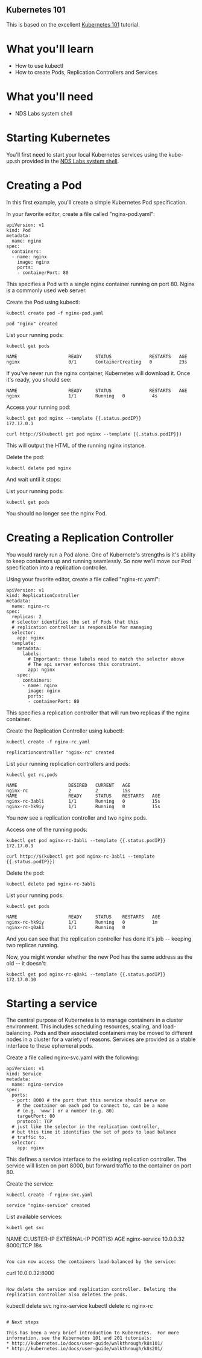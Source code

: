 ## Kubernetes 101

This is based on the excellent [Kubernetes 101](http://kubernetes.io/docs/user-guide/walkthrough/) tutorial.
 
# What you'll learn
* How to use kubectl
* How to create Pods, Replication Controllers and Services
 
# What you'll need
* NDS Labs system shell

# Starting Kubernetes

You'll first need to start your local Kubernetes services using the kube-up.sh provided in the [NDS Labs system shell](https://github.com/nds-org/ndslabs/blob/master/docs/setup.md).


# Creating a Pod

In this first example, you'll create a simple Kubernetes Pod specification. 

In your favorite editor, create a file called "nginx-pod.yaml":

```
apiVersion: v1
kind: Pod
metadata:
  name: nginx
spec:
  containers:
  - name: nginx
    image: nginx
    ports:
    - containerPort: 80
```

This specifies a Pod with a single nginx container running on port 80. Nginx is a commonly used web server.

Create the Pod using kubectl:

```
kubectl create pod -f nginx-pod.yaml

pod "nginx" created
```

List your running pods:
```
kubectl get pods

NAME                   READY     STATUS              RESTARTS   AGE
nginx                  0/1       ContainerCreating   0          23s
```

If you've never run the nginx container, Kubernetes will download it. Once it's ready, you should see:
```
NAME                   READY     STATUS              RESTARTS   AGE
nginx                  1/1       Running   0          4s
```

Access your running pod:
```
kubectl get pod nginx --template {{.status.podIP}}
172.17.0.1

curl http://$(kubectl get pod nginx --template {{.status.podIP}})
```

This will output the HTML of the running nginx instance.

Delete the pod:
```
kubectl delete pod nginx
```

And wait until it stops:

List your running pods:
```
kubectl get pods
```

You should no longer see the nginx Pod.

# Creating a Replication Controller

You would rarely run a Pod alone. One of Kubernete's strengths is it's ability to keep containers up and running seamlessly. So now we'll move our Pod specification into a replication controller.

Using your favorite editor, create a file called "nginx-rc.yaml":

```
apiVersion: v1
kind: ReplicationController
metadata:
  name: nginx-rc
spec:
  replicas: 2
  # selector identifies the set of Pods that this
  # replication controller is responsible for managing
  selector:
    app: nginx
  template:
    metadata:
      labels:
        # Important: these labels need to match the selector above
        # The api server enforces this constraint.
        app: nginx
    spec:
      containers:
      - name: nginx
        image: nginx
        ports:
        - containerPort: 80
```

This specifies a replication controller that will run two replicas if the nginx container.

Create the Replication Controller using kubectl:

```
kubectl create -f nginx-rc.yaml

replicationcontroller "nginx-rc" created
```

List your running replication controllers and pods:
```
kubectl get rc,pods

NAME                   DESIRED   CURRENT   AGE
nginx-rc               2         2         15s
NAME                   READY     STATUS    RESTARTS   AGE
nginx-rc-3abli         1/1       Running   0          15s
nginx-rc-hk9iy         1/1       Running   0          15s
```

You now see a replication controller and two nginx pods.

Access one of the running pods:
```
kubectl get pod nginx-rc-3abli --template {{.status.podIP}}
172.17.0.9

curl http://$(kubectl get pod nginx-rc-3abli --template {{.status.podIP}})
```

Delete the pod:
```
kubectl delete pod nginx-rc-3abli
```

List your running pods:
```
kubectl get pods

NAME                   READY     STATUS    RESTARTS   AGE
nginx-rc-hk9iy         1/1       Running   0          1m
nginx-rc-q0ak1         1/1       Running   0
```

And you can see that the replication controller has done it's job -- keeping two replicas running.

Now, you might wonder whether the new Pod has the same address as the old -- it doesn't:

```
kubectl get pod nginx-rc-q0aki --template {{.status.podIP}}
172.17.0.10
```

# Starting a service

The central purpose of Kubernetes is to manage containers in a cluster environment. This includes scheduling resources, scaling, and load-balancing.  Pods and their associated containers may be moved to different nodes in a cluster for a variety of reasons. Services are provided as a stable interface to these ephemeral pods.


Create a file called nginx-svc.yaml with the following:

```
apiVersion: v1
kind: Service
metadata:
  name: nginx-service
spec:
  ports:
  - port: 8000 # the port that this service should serve on
    # the container on each pod to connect to, can be a name
    # (e.g. 'www') or a number (e.g. 80)
    targetPort: 80
    protocol: TCP
  # just like the selector in the replication controller,
  # but this time it identifies the set of pods to load balance
  # traffic to.
  selector:
    app: nginx
```

This defines a service interface to the existing replication controller. The service will listen on port 8000, but forward traffic to the container on port 80.

Create the service:
```
kubectl create -f nginx-svc.yaml

service "nginx-service" created
```

List available services:
```
kubetl get svc
```
NAME            CLUSTER-IP   EXTERNAL-IP   PORT(S)    AGE
nginx-service   10.0.0.32    <none>        8000/TCP   18s
```

You can now access the containers load-balanced by the service:
```
curl 10.0.0.32:8000
```

Now delete the service and replication controller. Deleting the replication controller also deletes the pods.
```
kubectl delete svc nginx-service
kubectl delete rc nginx-rc
```

# Next steps

This has been a very brief introduction to Kubernetes.  For more information, see the Kubernetes 101 and 201 tutorials:
* http://kubernetes.io/docs/user-guide/walkthrough/k8s101/
* http://kubernetes.io/docs/user-guide/walkthrough/k8s201/
